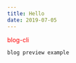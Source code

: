 ```yaml
---
title: Hello
date: 2019-07-05
---
```


<span style='color:red'>blog-cli</span>

```
blog preview example
```
